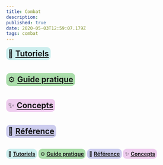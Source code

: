 ```yaml
---
title: Combat
description: 
published: true
date: 2020-05-03T12:59:07.179Z
tags: combat
---
```


<div class="container">

<!--DEBUT DE LA "LIGNE"-->
<div class="row">
<div class="col-3"></div>
<div class="col-3">

<span style="font-size:1.5em;display:inline-block;margin-bottom:1em;background:#cceeee;padding:5px;border-radius:10px;">:baby_bottle: **[Tutoriels]**</span> 
</div>
<div class="col-3">

<span style="font-size:1.5em;display:inline-block;margin-bottom:1em;background:#aaddaa;padding:5px;border-radius:10px;">:gear: **[Guide pratique]**</span>
</div>
<div class="col-3"></div>
</div>
<!--FIN DE LA "LIGNE"-->
<!--DEBUT DE LA "LIGNE"-->
<div class="row">
<div class="col-3"></div>
<div class="col-3">

<span style="font-size:1.5em;display:inline-block;margin-bottom:1em;background:#eeccee;padding:5px;border-radius:10px;">:sparkles: **[Concepts]**</span>
</div>
<div class="col-3">

<span style="font-size:1.5em;display:inline-block;margin-bottom:1em;background:#ccccee;padding:5px;border-radius:10px;">:book: **[Référence]**</span>
</div>
<div class="col-3"></div>
</div>
<!--FIN DE LA "LIGNE"-->

</div>

<span style="background:#cceeee;padding:5px;border-radius:10px;">:baby_bottle: **[Tutoriels]**</span> <span style="background:#aaddaa;padding:5px;border-radius:10px;">:gear: **[Guide pratique]**</span> <span style="background:#ccccee;padding:5px;border-radius:10px;">:book: **[Référence]**</span> <span style="background:#eeccee;padding:5px;border-radius:10px;">:sparkles: **[Concepts]**</span>

[Tutoriels]: /sphérier/combat/premiers-pas
[Guide pratique]: /sphérier/combat/guides
[Référence]: /sphérier/combat/référence
[Concepts]: /sphérier/combat/concepts